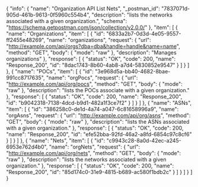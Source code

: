 {
  "info": {
    "name": "Organization API List Nets",
    "_postman_id": "7837071d-905d-461b-9613-0f5960c554b4",
    "description": "lists the networks associated with a given organization.",
    "schema": "https://schema.getpostman.com/json/collection/v2.0.0/"
  },
  "item": [
    {
      "name": "Organizations",
      "item": [
        {
          "id": "6833a2b7-0d3d-4e05-9557-ff2455e48269",
          "name": "organizations",
          "request": {
            "url": "http://example.com/api/orgs?dba=dba&handle=handle&name=name",
            "method": "GET",
            "body": {
              "mode": "raw"
            },
            "description": "Manages organizations"
          },
          "response": [
            {
              "status": "OK",
              "code": 200,
              "name": "Response_200",
              "id": "8dac1743-8b60-4ab8-a7d4-5830852e9547"
            }
          ]
        }
      ]
    },
    {
      "name": "POCs",
      "item": [
        {
          "id": "3e968d5a-bb40-4682-8bae-991cc8717635",
          "name": "orgPocs",
          "request": {
            "url": "http://example.com/api/org/pocs",
            "method": "GET",
            "body": {
              "mode": "raw"
            },
            "description": "lists the POCs associate with a given organization."
          },
          "response": [
            {
              "status": "OK",
              "code": 200,
              "name": "Response_200",
              "id": "b9042318-7138-4dcd-b9d1-482a1f3ce7f2"
            }
          ]
        }
      ]
    },
    {
      "name": "ASNs",
      "item": [
        {
          "id": "386258c0-de1d-4a74-a047-6c81658996a9",
          "name": "orgAsns",
          "request": {
            "url": "http://example.com/api/org/asns",
            "method": "GET",
            "body": {
              "mode": "raw"
            },
            "description": "lists the ASNs associated with a given organization."
          },
          "response": [
            {
              "status": "OK",
              "code": 200,
              "name": "Response_200",
              "id": "efe52bba-92fd-46a2-a8fd-6854c97c8cf6"
            }
          ]
        }
      ]
    },
    {
      "name": "Nets",
      "item": [
        {
          "id": "c9943c28-8a0d-42ec-a245-6953e762d4b0",
          "name": "orgNets",
          "request": {
            "url": "http://example.com/api/org/nets",
            "method": "GET",
            "body": {
              "mode": "raw"
            },
            "description": "lists the networks associated with a given organization."
          },
          "response": [
            {
              "status": "OK",
              "code": 200,
              "name": "Response_200",
              "id": "85d174c0-31e9-4815-b689-ac580f1bdb2c"
            }
          ]
        }
      ]
    }
  ]
}